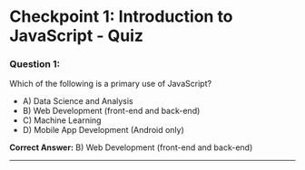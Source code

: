 # Checkpoint 1: Introduction to JavaScript - Quiz

### Question 1:
Which of the following is a primary use of JavaScript?
- A) Data Science and Analysis
- B) Web Development (front-end and back-end)
- C) Machine Learning
- D) Mobile App Development (Android only)

**Correct Answer:** B) Web Development (front-end and back-end)

---
